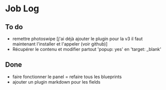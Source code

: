 # Job Log

## To do 
- remettre photoswipe [j'ai déjà ajouter le plugin pour la v3 il faut maintenant l'installer et l'appeler (voir github)] 
- Récupérer le contenu et modifier partout 'popup: yes' en 'target: _blank'

## Done
- faire fonctionner le panel = refaire tous les blueprints  
- ajouter un plugin markdown pour les fields